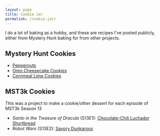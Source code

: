 ```yaml
---
layout: page
title: Cookie Jar
permalink: /cookie-jar/
---
```


I do a lot of baking as a hobby, and these are recipes I've posted publicly, either from Mystery Hunt baking for from other projects.

## Mystery Hunt Cookies

- [Peppernuts](/2021/01/08/peppernuts/)
- [Oreo Cheesecake Cookies](/2021/01/08/oreo-cheesecake-cookies/)
- [Cornmeal Lime Cookies](/2021/01/08/cornmeal-lime-cookies/)

## MST3k Cookies
This was a project to make a cookie/other dessert for each episode of MST3k Season 13

- *Santo in the Treasure of Dracula* (S13E1): [Chocolate-Chili Luchador Shortbread](/2022/03/31/weve-got-cookie-sign-santo-in-the-treasure-of-dracula-s13e1/)
- *Robot Wars* (S13E2): [Savory Dunkaroos](/2022/04/27/Robot-Wars/)